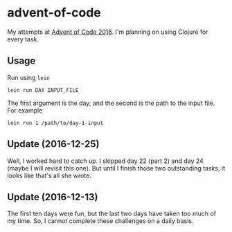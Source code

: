 # advent-of-code

My attempts at [Advent of Code 2016](http://adventofcode.com/2016). I'm planning on using Clojure for every task.

## Usage

Run using `lein`

    lein run DAY INPUT_FILE

The first argument is the day, and the second is the path to the input file. For example

    lein run 1 /path/to/day-1-input

## Update (2016-12-25)

Well, I worked hard to catch up. I skipped day 22 (part 2) and day 24 (maybe I will revisit this one). But until I finish those two outstanding tasks, it looks like that's all she wrote.

## Update (2016-12-13)

The first ten days were fun, but the last two days have taken too much of my time. So, I cannot complete these challenges on a daily basis.

